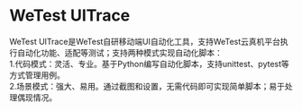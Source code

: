# WeTest UITrace

WeTest UITrace是WeTest自研移动端UI自动化工具，支持WeTest云真机平台执行自动化功能、适配等测试；支持两种模式实现自动化脚本：  
1.代码模式：灵活、专业。基于Python编写自动化脚本，支持unittest、pytest等方式管理用例。  
2.场景模式：强大、易用。通过截图和设置，无需代码即可实现简单脚本；易于处理偶现情况。  

